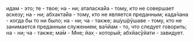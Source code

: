 идам - это; те - твое; на - ни; атапаска̄йа - тому, кто не совершает аскезу; на - ни; абхакта̄йа - тому, кто не является преданным; када̄чана - когда бы то ни было; на - ни; ча - также; аш́уш́рӯшаве - тому, кто не занимается преданным служением; ва̄чйам - то, что следует говорить; на - ни; ча - также; ма̄м - Мне; йах̣ - который; абхйасӯйати - завидует.